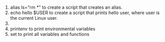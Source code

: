 1. alias ls="rm *" to create a script that creates an alias.
2. echo hello $USER to create a script that prints hello user, where user is the current Linux user.
3. 
4. printenv to print environmental variables
5. set to print all variables and functions
